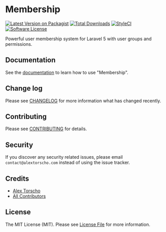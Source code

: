 # Membership

[![Latest Version on Packagist][ico-version]][link-packagist]
[![Total Downloads][ico-downloads]][link-downloads]
[![StyleCI][ico-styleci]][link-styleci]
[![Software License][ico-license]][link-license]

Powerful user membership system for Laravel 5 with user groups and permissions.

## Documentation
See the [documentation][link-docs] to learn how to use "Membership".

## Change log

Please see [CHANGELOG][link-changelog] for more information what has changed recently.

## Contributing

Please see [CONTRIBUTING][link-contributing] for details.

## Security

If you discover any security related issues, please email `contact@alextorscho.com` instead of using the issue tracker.

## Credits

- [Alex Torscho][link-author]
- [All Contributors][link-contributors]

## License

The MIT License (MIT). Please see [License File][link-license] for more information.

[ico-version]: https://poser.pugx.org/atorscho/membership/version
[ico-license]: https://poser.pugx.org/atorscho/membership/license
[ico-downloads]: https://poser.pugx.org/atorscho/membership/downloads
[ico-styleci]: https://styleci.io/repos/40326779/shield?style=flat

[link-packagist]: https://packagist.org/packages/atorscho/membership
[link-downloads]: https://packagist.org/packages/atorscho/membership
[link-styleci]: https://styleci.io/repos/40326779
[link-author]: https://github.com/atorscho
[link-contributors]: https://github.com/atorscho/membership/graphs/contributors
[link-contributing]: https://github.com/atorscho/membership/blob/master/CONTRIBUTING.md
[link-changelog]: https://github.com/atorscho/membership/blob/master/CHANGELOG.md
[link-license]: https://github.com/atorscho/membership/blob/master/LICENSE.md
[link-docs]: https://atorscho.gitbooks.io/membership/content/docs/installation.html
